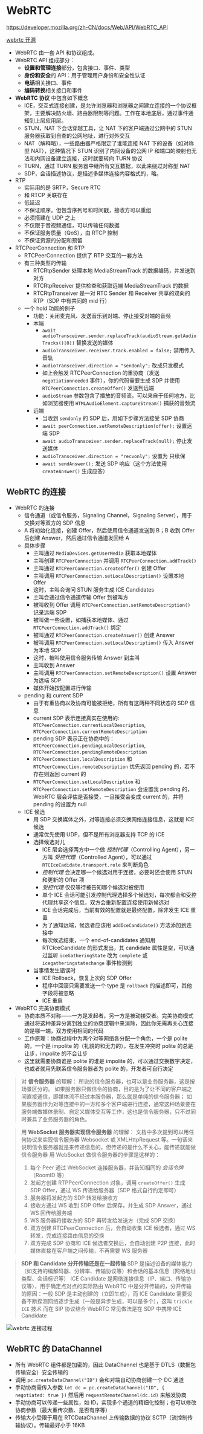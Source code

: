 # WebRTC

https://developer.mozilla.org/zh-CN/docs/Web/API/WebRTC_API

[webrtc 开源](https://webrtc.github.io/samples/)

- WebRTC 由一套 API 和协议组成。
- WebRTC API 组成部分：
  - **设置和管理连接**部分，包含接口、事件、类型
  - **身份和安全**的 API：用于管理用户身份和安全性认证
  - **电话**相关接口、事件
  - **编码转换**相关接口和事件
- **WebRTC 协议** 中包含如下概念
  - ICE，交互式连接创建，是允许浏览器和浏览器之间建立连接的一个协议框架，主要解决防火墙、路由器限制等问题。工作在本地底层，通过事件通知到上层应用层。
  - STUN，NAT 下会话穿越工具，让 NAT 下的客户端通过公网中的 STUN 服务器获取到自查的公网地址，进行对外交互
  - NAT（解释略），一些路由器严格限定了谁能连接 NAT 下的设备（如对称型 NAT），这种情况下 STUN 识别了内网设备的公网 IP 和端口的映射也无法和内网设备建立连接，这时就要转向 TURN 协议
  - TURN，通过 TURN 服务器中继所有交互数据，以此来绕过对称型 NAT
  - SDP，会话描述协议，是描述多媒体连接内容格式的，略。
- RTP
  - 实际用的是 SRTP，Secure RTC
  - 和 RTCP 关联存在
  - 低延迟
  - 不保证顺序。但包含序列号和时间戳，接收方可以重组
  - 必须搭建在 UDP 之上
  - 不仅限于音视频通信，可以传输任何数据
  - 不保证服务质量（QoS），由 RTCP 控制
  - 不保证资源的分配和预留
- RTCPeerConnection 和 RTP
  - RTCPeerConnection 提供了 RTP 交互的一套方法
  - 有三种类型的传输
    - RTCRtpSender 处理本地 MediaStreamTrack 的数据编码，并发送到对方
    - RTCRtpReceiver 提供检查和获取远端 MediaStreamTrack 的数据
    - RTCRtpTranseiver 是一对 RTC Sender 和 Receiver 共享的双向的 RTP（SDP 中有共同的 mid 行）
  - 一个 hold 功能的例子
    - 功能：关闭麦克风、发送音乐到对端、停止接受对端的音频
    - 本端
      - `await audioTransceiver.sender.replaceTrack(audioStream.getAudioTracks()[0])` 替换发送的媒体
      - `audioTransceiver.receiver.track.enabled = false;` 禁用传入音轨
      - `audioTransceiver.direction = "sendonly";` 改成只发模式
      - 如上会触发 RTCPeerConnection 的重协商（发送 `negotiationneeded` 事件），你的代码需要生成 SDP 并使用 `RTCPeerConnection.createOffer()` 发送到远端
      - `audioStream` 参数包含了播放的音频流，可以来自于任何地方，比如浏览器使用 `HTMLAudioElement.captureStream()` 捕获的音频流
    - 远端
      - 当收到 `sendonly` 的 SDP 后，用如下步骤方法接受 SDP 协商
      - `await peerConnection.setRemoteDescription(offer);` 设置远端 SDP
      - `await audioTransceiver.sender.replaceTrack(null);` 停止发送媒体
      - `audioTransceiver.direction = "recvonly";` 设置为 只续保
      - `await sendAnswer();` 发送 SDP 响应（这个方法使用 `createAnswer()` 生成应答）

## WebRTC 的连接

- WebRTC 的连接
  - 信令通道（或信令服务，Signaling Channel，Signaling Server），用于交换对等双方的 SDP 信息
  - A 将初始化连接，创建 Offer，然后使用信令通道发送到 B；B 收到 Offer 后创建 Answer，然后通过信令通道发回给 A
  - 具体步骤
    - 主叫通过 `MediaDevices.getUserMedia` 获取本地媒体
    - 主叫创建 `RTCPeerConnection` 并调用 `RTCPeerConnection.addTrack()`
    - 主叫通过 `RTCPeerConnection.createOffer()` 创建 Offer
    - 主叫调用 `RTCPeerConnection.setLocalDescription()` 设置本地 Offer
    - 这时，主叫会询问 STUN 服务生成 ICE Candidates
    - 主叫会通过信令通道传输 Offer 到被叫方
    - 被叫收到 Offer 调用 `RTCPeerConnection.setRemoteDescription()` 记录远端 SDP
    - 被叫做一些设置，如捕获本地媒体、通过 `RTCPeerConnection.addTrack()` 绑定
    - 被叫通过 `RTCPeerConnection.createAnswer()` 创建 Answer
    - 被叫调用 `RTCPeerConnection.setLocalDescription()` 传入 Answer 为本地 SDP
    - 这时，被叫使用信令服务传输 Answer 到主叫
    - 主叫收到 Answer
    - 主叫调用 `RTCPeerConnection.setRemoteDescription()` 设置 Answer 为远端 SDP
    - 媒体开始按配置进行传输
  - pending 和 current SDP
    - 由于有重协商以及协商可能被拒绝，所有有这两种不同状态的 SDP 信息
    - current SDP 表示连接真实在使用的: `RTCPeerConnection.currentLocalDescription`, `RTCPeerConnection.currentRemoteDescription`
    - pending SDP 表示正在协商中的：`RTCPeerConnection.pendingLocalDescription`, `RTCPeerConnection.pendingRemoteDescription`
    - `RTCPeerConnection.localDescription` 和 `RTCPeerConnection.remoteDescription` 优先返回 pending 的，若不存在则返回 current 的
    - `RTCPeerConnection.setLocalDescription` 和 `RTCPeerConnection.setRemoteDescription` 会设置我 pending 的，WebRTC 层会评估是否接受，一旦接受会变成 current 的，并将 pending 的设置为 null
  - ICE 候选
    - 用 SDP 交换媒体之外，对等连接必须交换网络连接信息，这就是 ICE 候选
    - 通常优先使用 UDP，但不是所有浏览器支持 TCP 的 ICE
    - 选择候选对儿
      - ICE 层会选择两方中一个做 *控制代理*（Controlling Agent），另一方叫 *受控代理*（Controlled Agent），可以通过 `RTCIceCadidate.transport.role` 来判断角色
      - *控制代理* 会决定哪一个候选对用于连接，必要时还会使用 STUN 和更新的 Offer 项
      - *受控代理* 仅仅等待被告知哪个候选对被使用
      - 单个 ICE 会话可能引发控制代理选择多个候选对，每次都会和受控代理共享这个信息，双方会重新配置连接使用新候选对
      - ICE 会话完成后，当前有效的配置就是最终配置，除非发生 ICE 重置
      - 为了通知远端，候选者应该用 `addIceCandidate()` 方法添加到连接中
      - 每次候选结束，一个 end-of-candidates 通知用 RTCIceCandidate 的形式发出，其 candidate 属性是空，可以通过监听 `iceGatheringState` 改为 `complete` 或 `icegatheringstatechange` 事件检测到
    - 当事情发生错误时
      - ICE Rollback，恢复上次的 SDP Offer
      - 程序中回滚只需要发送一个 type 是 `rollback` 的描述即可，其他字段将被忽略
      - ICE 重启
- WebRTC 完美协商模式
  - 协商本质不对称——一方是发起者，另一方是被动接受者。完美协商模式通过将这种差异分离到独立的协商逻辑中来消除，因此你无需再关心连接的是哪一端，双方使用相同的代码
  - 工作原理：协商过程中为两个对等网络各分配一个角色，一个是 polite 的，一个是 impolite 的（礼貌的和无力的），在发生冲突时 polite 的总是让步，impolite 的不会让步
  - 这里就需要协商谁是 polite 的谁是 impolite 的，可以通过交换数字决定，也或者就用先联系信令服务器者为 polite 的，开发者可自行决定

> 对 **信令服务器** 的理解：
> 所说的信令服务器，也可以是业务服务器，这是按场景区分的。
> 如果服务器只做信令的协商，目的是为了让不同的客户端之间直接通信，即媒体流不经过本服务器，那么就是单纯的信令服务器；
> 如果服务器作为对等连接中的一方和多个客户端进行连接，通常这种场景要在服务端做媒体录制、自定义媒体交互等工作，这也是信令服务器，只不过同时兼具了业务服务器的角色。

> 用 **WebSocket 服务器实现信令服务器** 的理解：
> 文档中多次提到可以用任何协议来实现信令服务器 Websocket 或 XMLHttpRequest 等。一句话来说明信令服务器就是来传递信息的，但传递的是什么不关心，能传递就能做信令服务器
> 用 WebSocket 做信令服务器的步骤是这样的：
> 1. 每个 Peer 通过 WebSocket 连接服务器，并告知相同的 *会话令牌*（RoomID 等）
> 2. 发起方创建 RTPPeerConnection 对象，调用 `createOffer()` 生成 SDP Offer，通过 WS 传递给服务器（SDP 格式自行约定即可）
> 3. 服务器将发起方的 SDP 转发给接收方
> 4. 接收方通过 WS 收到 SDP Offer 后保存，并生成 SDP Answer，通过 WS 回传给服务端
> 5. WS 服务器将接收方的 SDP 再转发给发送方（完成 SDP 交换）
> 6. 双方创建 RTCPeerConnection 后，会自动收集 ICE 候选者，通过 WS 转发，完成连接路由信息的交换
> 7. 双方完成 SDP 协商和 ICE 候选者交换后，会自动创建 P2P 连接，此时媒体直接在客户端之间传输，不再需要 WS 服务器

> **SDP 和 Candidate 分开传输还是在一起传输**
> SDP 是描述设备的媒体能力（如支持的编解码器、分辨率、传输协议等）和会话的基本信息（网络地址类型、会话标识等）
> ICE Candidate 是网络连接信息（IP、端口、传输协议等），用于确定点对点的实际路由
> WebRTC 中是分开传输的，分开传输的原因：一般 SDP 是主动创建的（立即生成），而 ICE Candidate 需要设备不断探测网络逐步生成（一般是异步生成，可以是多个），这叫 `trickle ICE` 技术
> 而在 SIP 协议结合 WebRTC 常见做法是在 SDP 中携带 ICE Candidate

![webrtc 连接过程](/assets/webrtc-sdp.drawio.png)

## WebRTC 的 DataChannel

- 所有 WebRTC 组件都是加密的，因此 DataChannel 也是基于 DTLS（数据包传输安全）安全传输的
- 调用 `pc.createDataChannel("ID")` 会和对端自动协商创建一个 DC 通道
- 手动协商需传入参数 `let dc = pc.createDataChannel("ID", { negotiated: true })` 然后用 `requestRemoteChannel(dc.id)` 来触发协商
- 手动协商可以传递一些属性，如 ID，实现多个通道的精细化控制；也可以修改协商参数（最大重传次数、是否有序等）
- 传输大小受限于用在 RTCDataChannel 上传输数据的协议 SCTP（流控制传输协议）。传输最好小于 16KB
